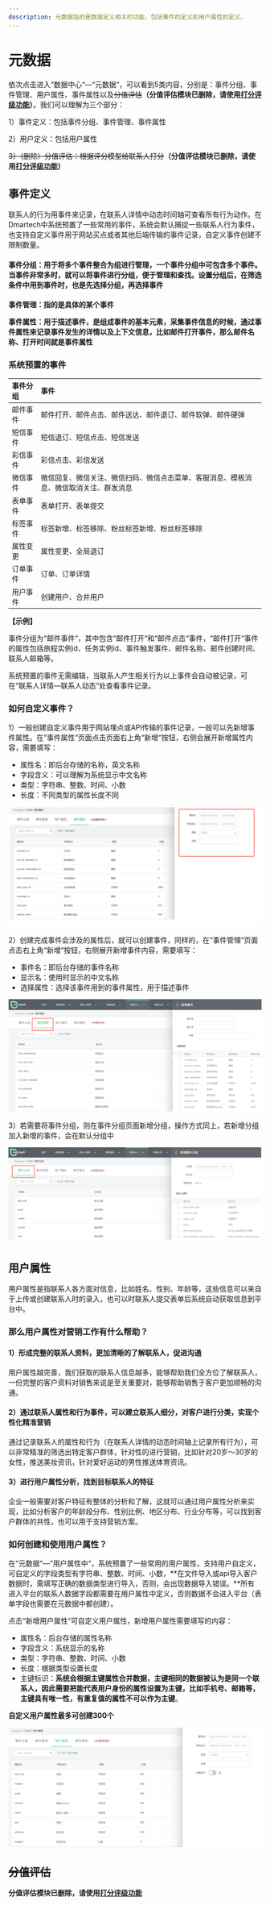 ```yaml
---
description: 元数据指的是数据定义相关的功能，包括事件的定义和用户属性的定义。
---
```


# 元数据

依次点击进入“数据中心“—“元数据“，可以看到5类内容，分别是：事件分组、事件管理、用户属性、事件属性以及~~分值评估~~**（分值评估模块已删除，请使用**[**打分评级功能**](https://doc.dmartech.cn/shu-ju-zhong-xin/shu-ju-guan-li/da-fen-ping-ji)**）**。我们可以理解为三个部分：

1）事件定义：包括事件分组、事件管理、事件属性

2）用户定义：包括用户属性

~~3）（删除）分值评估：根据评分模型给联系人打分~~**（分值评估模块已删除，请使用**[**打分评级功能**](https://doc.dmartech.cn/shu-ju-zhong-xin/shu-ju-guan-li/da-fen-ping-ji)**）**

## 事件定义

 联系人的行为用事件来记录，在联系人详情中动态时间轴可查看所有行为动作。在Dmartech中系统预置了一些常用的事件，系统会默认捕捉一些联系人行为事件，也支持自定义事件用于网站买点或者其他后端传输的事件记录，自定义事件创建不限制数量。

#### 事件分组：用于将多个事件整合为组进行管理，一个事件分组中可包含多个事件。当事件非常多时，就可以将事件进行分组，便于管理和查找。设置分组后，在筛选条件中用到事件时，也是先选择分组，再选择事件

**事件管理：指的是具体的某个事件**

**事件属性：用于描述事件，是组成事件的基本元素，采集事件信息的时候，通过事件属性来记录事件发生的详情以及上下文信息，比如邮件打开事件，那么邮件名称、打开时间就是事件属性** 

### **系统预置的事件**

| 事件分组 | 事件 |
| :--- | :--- |
| 邮件事件 | 邮件打开、邮件点击、邮件送达、邮件退订、邮件软弹、邮件硬弹 |
| 短信事件 | 短信退订、短信点击、短信发送 |
| 彩信事件 | 彩信点击、彩信发送 |
| 微信事件 | 微信回复、微信关注、微信扫码、微信点击菜单、客服消息、模板消息、微信取消关注、群发消息 |
| 表单事件 | 表单打开、表单提交 |
| 标签事件 | 标签新增、标签移除、粉丝标签新增、粉丝标签移除 |
| 属性变更 | 属性变更、全局退订 |
| 订单事件 | 订单、订单详情 |
| 用户事件 | 创建用户、合并用户 |

**【示例】**

事件分组为“邮件事件“，其中包含“邮件打开“和“邮件点击“事件，“邮件打开“事件的属性包括旅程实例id、任务实例id、事件触发事件、邮件名称、邮件创建时间、联系人邮箱等。

系统预置的事件无需编辑，当联系人产生相关行为以上事件会自动被记录，可在“联系人详情—联系人动态“处查看事件记录。

### 如何自定义事件？

1）一般创建自定义事件用于网站埋点或API传输的事件记录，一般可以先新增事件属性。在“事件属性“页面点击页面右上角“新增“按钮，右侧会展开新增属性内容，需要填写：

* 属性名：即后台存储的名称，英文名称
* 字段含义：可以理解为系统显示中文名称
* 类型：字符串、整数、时间、小数
* 长度：不同类型的属性长度不同

![](../../.gitbook/assets/shi-jian-shu-xing-.png)

2）创建完成事件会涉及的属性后，就可以创建事件，同样的，在“事件管理“页面点击右上角“新增“按钮，右侧展开新增事件内容，需要填写：

* 事件名：即后台存储的事件名称
* 显示名：使用时显示的中文名称
* 选择属性：选择该事件用到的事件属性，用于描述事件

![](../../.gitbook/assets/shi-jian-guan-li-.png)

3）若需要将事件分组，则在事件分组页面新增分组，操作方式同上，若新增分组加入新增的事件，会在默认分组中

![](../../.gitbook/assets/shi-jian-fen-zu-.png)

## 用户属性

用户属性是指联系人各方面对信息，比如姓名、性别、年龄等，这些信息可以来自于上传或创建联系人时的录入，也可以时联系人提交表单后系统自动获取信息到平台中。

### **那么用户属性对营销工作有什么帮助？**

#### 1）形成完整的联系人资料，更加清晰的了解联系人，促进沟通

用户属性越完善，我们获取的联系人信息越多，能够帮助我们全方位了解联系人，一份完整的客户资料对销售来说是至关重要对，能够帮助销售于客户更加顺畅的沟通。

#### 2）通过联系人属性和行为事件，可以建立联系人细分，对客户进行分类，实现个性化精准营销

通过记录联系人的属性和行为（在联系人详情的动态时间轴上记录所有行为），可以非常精准的筛选出特定客户群体，针对性的进行营销，比如针对20岁～30岁的女性，推送美妆资讯，针对爱好运动的男性推送体育资讯。

#### 3）进行用户属性分析，找到目标联系人的特征 

企业一般需要对客户特征有整体的分析和了解，这就可以通过用户属性分析来实现，比如分析客户的年龄段分布、性别比例、地区分布、行业分布等，可以找到客户群体的共性，也可以用于支持营销方案。

### 如何创建和使用用户属性？

在“元数据“—“用户属性中“，系统预置了一些常用的用户属性，支持用户自定义，可自定义的字段类型有字符串、整数、时间、小数，**在文件导入或api导入客户数据时，需填写正确的数据类型进行导入，否则，会出现数据导入错误。**所有进入平台的联系人数据字段都需要在用户属性中定义，否则数据不会进入平台（表单字段也需要在元数据中都创建）。

点击“新增用户属性“可自定义用户属性，新增用户属性需要填写的内容：

* 属性名：后台存储的属性名称
* 字段含义：系统显示的名称
* 类型：字符串、整数、时间、小数
* 长度：根据类型设置长度
* 主键标识：**系统会根据主键属性合并数据，主键相同的数据被认为是同一个联系人，因此需要把能代表用户身份的属性设置为主键，比如手机号、邮箱等，主键具有唯一性，有重复值的属性不可以作为主键**。

**自定义用户属性最多可创建300个**

![&#x7528;&#x6237;&#x5C5E;&#x6027;](../../.gitbook/assets/yong-hu-shu-xing-.png)

## ~~分值评估~~

**分值评估模块已删除，请使用**[**打分评级功能**](https://doc.dmartech.cn/shu-ju-zhong-xin/shu-ju-guan-li/da-fen-ping-ji)








